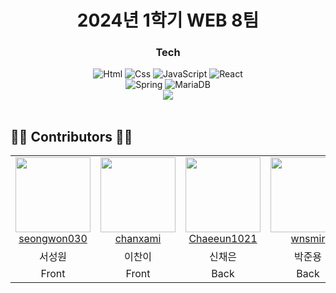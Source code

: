 <div align = "center">
  
# 2024년 1학기 WEB 8팀 

<h3>Tech</h3>

<img alt="Html" src ="https://img.shields.io/badge/HTML5-E34F26.svg?&style=for-the-badge&logo=HTML5&logoColor=white"/> 
<img alt="Css" src ="https://img.shields.io/badge/CSS3-1572B6.svg?&style=for-the-badge&logo=CSS3&logoColor=white"/> 
<img alt="JavaScript" src ="https://img.shields.io/badge/JavaScriipt-F7DF1E.svg?&style=for-the-badge&logo=JavaScript&logoColor=black"/> 
<img alt="React" src ="https://img.shields.io/badge/React-61DAFB.svg?&style=for-the-badge&logo=React&logoColor=black"/><br>
<img alt="Spring" src ="https://img.shields.io/badge/Spring-6DB33F.svg?&style=for-the-badge&logo=Spring&logoColor=black"/>
<img alt="MariaDB" src ="https://img.shields.io/badge/MariaDB-003545.svg?&style=for-the-badge&logo=MariaDB&logoColor=black"/>
<br>
<a href="https://www.notion.so/TEAM-82bbc3c1894246c9afcdb507448f6cd9" target="_blank"><img src="https://img.shields.io/badge/Notion-000000?style=flat-square&logo=Notion&logoColor=white"/></a>

</div><br>

## 👨‍💻 Contributors 👩‍💻

<table>
  <tr>
    <td align="center">
      <a href="https://github.com/seongwon030" target="_blank"> 
       <img src="https://avatars.githubusercontent.com/u/105052068?v=4" width="120px;"/>   
        <br />
        <a href="" title="Code">seongwon030 </a>
    </td>
    <td align="center">
      <a href="https://github.com/chanxami" target="_blank">
        <img src="https://avatars.githubusercontent.com/u/158177151?v=4" width="120px;"/> 
        <br />
        <a href="" title="Code">chanxami </a>
    </td>
    <td align="center">
      <a href="https://github.com/Chaeeun1021" target="_blank">
        <img src="https://avatars.githubusercontent.com/u/92985089?v=4" width="120px;"/> 
        <br />
        <a href="" title="Code">Chaeeun1021 </a>
    </td>
    <td align="center">
      <a href="https://github.com/wnsmir" target="_blank">
        <img src="https://avatars.githubusercontent.com/u/163817041?v=4" width="120px;"/> 
        <br />
        <a href="" title="Code">wnsmir </a>
    </td> 
  </tr>
  <tr>
    <td align="center">서성원</td>
    <td align="center">이찬이</td>
    <td align="center">신채은</td>
    <td align="center">박준용</td>
  </tr>
    <tr>
    <td align="center">Front</td>
    <td align="center">Front</td>
    <td align="center">Back</td>
    <td align="center">Back</td>
  </tr>
</table>
